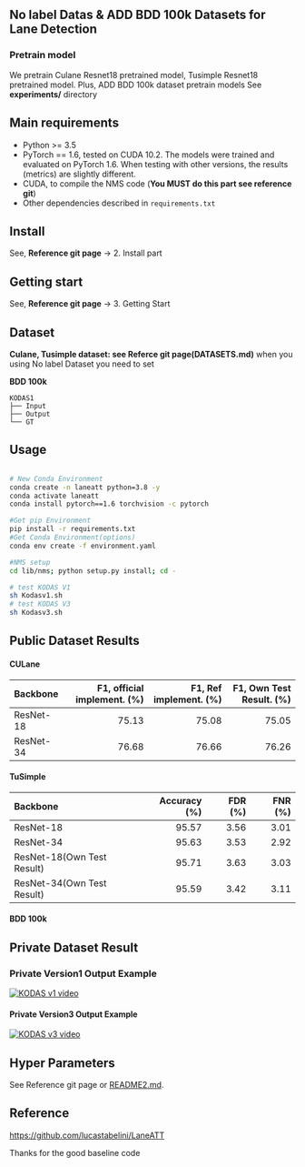 ## No label Datas & ADD BDD 100k Datasets for Lane Detection


### Pretrain model 
We pretrain Culane Resnet18 pretrained model, Tusimple Resnet18 pretrained model.
Plus, ADD BDD 100k dataset pretrain models 
See **experiments/** directory


## Main requirements
- Python >= 3.5
- PyTorch == 1.6, tested on CUDA 10.2. The models were trained and evaluated on PyTorch 1.6. When testing with other versions, the results (metrics) are slightly different.
- CUDA, to compile the NMS code (**You MUST do this part see reference git**)
- Other dependencies described in `requirements.txt`

## Install
See, **Reference git page** -> 2. Install part

## Getting start
See, **Reference git page** -> 3. Getting Start

## Dataset
**Culane, Tusimple dataset: see Referce git page(DATASETS.md)**
when you using No label Dataset you need to set 

**BDD 100k**
```
KODAS1
├── Input
├── Output
└── GT
```


## Usage
```bash

# New Conda Environment
conda create -n laneatt python=3.8 -y
conda activate laneatt
conda install pytorch==1.6 torchvision -c pytorch

#Get pip Environment
pip install -r requirements.txt
#Get Conda Environment(options)
conda env create -f environment.yaml

#NMS setup
cd lib/nms; python setup.py install; cd -

# test KODAS V1
sh Kodasv1.sh
# test KODAS V3
sh Kodasv3.sh
```

## Public Dataset Results

#### CULane
|   Backbone    |     F1, official implement. (%)    | F1, Ref implement. (%) | F1, Own Test Result. (%) |
|     :---      |         ---:                       |   ---:                 |   ---:                   | 
| ResNet-18     | 75.13                              |  75.08                 |  75.05                   | 
| ResNet-34     | 76.68                              |  76.66                 |  76.26                   |



#### TuSimple
|   Backbone                |      Accuracy (%)     |      FDR (%)     |      FNR (%)     |
|    :---                   |         ---:          |       ---:       |       ---:       |
| ResNet-18                 |    95.57              |    3.56          |    3.01          |
| ResNet-34                 |    95.63              |    3.53          |    2.92          |
| ResNet-18(Own Test Result)|    95.71              |    3.63          |    3.03          |
| ResNet-34(Own Test Result)|    95.59              |    3.42          |    3.11          |

#### BDD 100k


## Private Dataset Result 

### Private Version1 Output Example

[![KODAS v1 video](data/figures/kodas_v1_somenail.PNG "KODAS v1 video")](https://drive.google.com/file/d/1pFEE4BS-hTz8jQ8ngwvC9eF1RnsaBhNM/view?usp=sharing)

#### Private Version3 Output Example

[![KODAS v3 video](data/figures/kodas_v3_somenail.PNG "KODAS v3 video")](https://drive.google.com/file/d/19g3bxXVbK9bQHNNodMMGjEmh8tm-R97t/view?usp=sharing)

## Hyper Parameters
See Reference git page or  [README2.md](README2.md).




## Reference
https://github.com/lucastabelini/LaneATT

Thanks for the good baseline code

